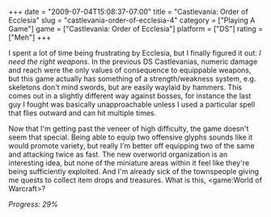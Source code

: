 +++
date = "2009-07-04T15:08:37-07:00"
title = "Castlevania: Order of Ecclesia"
slug = "castlevania-order-of-ecclesia-4"
category = ["Playing A Game"]
game = ["Castlevania: Order of Ecclesia"]
platform = ["DS"]
rating = ["Meh"]
+++

I spent a lot of time being frustrating by Ecclesia, but I finally figured it out: <i>I need the right weapons</i>.  In the previous DS Castlevanias, numeric damage and reach were the only values of consequence to equippable weapons, but this game actually has something of a strength/weakness system, e.g. skeletons don't mind swords, but are easily waylaid by hammers.  This comes out in a slightly different way against bosses, for instance the last guy I fought was basically unapproachable unless I used a particular spell that flies outward and can hit multiple times.

Now that I'm getting past the veneer of high difficulty, the game doesn't seem that special.  Being able to equip two offensive glyphs sounds like it would promote variety, but really I'm better off equipping two of the same and attacking twice as fast.  The new overworld organization is an interesting idea, but none of the miniature areas within it feel like they're being sufficiently exploited.  And I'm already sick of the townspeople giving me quests to collect item drops and treasures.  What is this, <game:World of Warcraft>?

<i>Progress: 29\%</i>